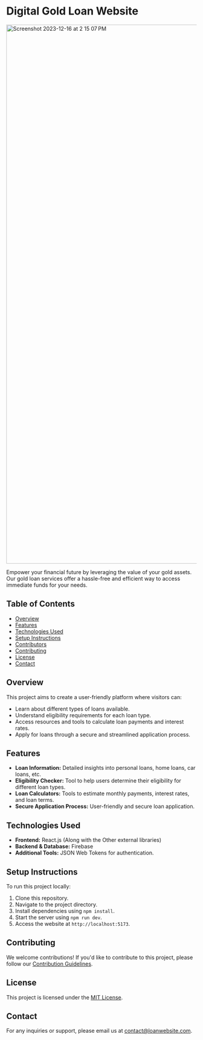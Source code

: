 # Digital Gold Loan Website
<img width="1427" alt="Screenshot 2023-12-16 at 2 15 07 PM" src="https://github.com/Vijaykv5/Hack/assets/94985341/368eebfc-dfbc-4211-88de-490b1340a007">

Empower your financial future by leveraging the value of your gold assets. Our gold loan services offer a hassle-free and efficient way to access immediate funds for your needs.

## Table of Contents

- [Overview](#overview)
- [Features](#features)
- [Technologies Used](#technologies-used)
- [Setup Instructions](#setup-instructions)
- [Contributors](#contributors)
- [Contributing](#contributing)
- [License](#license)
- [Contact](#contact)

## Overview

This project aims to create a user-friendly platform where visitors can:

- Learn about different types of loans available.
- Understand eligibility requirements for each loan type.
- Access resources and tools to calculate loan payments and interest rates.
- Apply for loans through a secure and streamlined application process.

## Features

- **Loan Information:** Detailed insights into personal loans, home loans, car loans, etc.
- **Eligibility Checker:** Tool to help users determine their eligibility for different loan types.
- **Loan Calculators:** Tools to estimate monthly payments, interest rates, and loan terms.
- **Secure Application Process:** User-friendly and secure loan application.

## Technologies Used

- **Frontend:** React.js (Along with the Other external libraries)
- **Backend & Database:** Firebase
- **Additional Tools:** JSON Web Tokens for authentication.

## Setup Instructions

To run this project locally:

1. Clone this repository.
2. Navigate to the project directory.
3. Install dependencies using `npm install`.
4. Start the server using `npm run dev`.
5. Access the website at `http://localhost:5173`.



## Contributing

We welcome contributions! If you'd like to contribute to this project, please follow our [Contribution Guidelines](CONTRIBUTING.md).

## License

This project is licensed under the [MIT License](LICENSE).

## Contact

For any inquiries or support, please email us at contact@loanwebsite.com.
